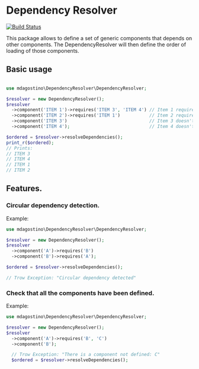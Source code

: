 # Dependency Resolver

[![Build Status](https://travis-ci.org/mariano-dagostino/DependencyResolver.svg?branch=master)](https://travis-ci.org/mariano-dagostino/DependencyResolver)

This package allows to define a set of generic components that depends on other
components. The DependencyResolver will then define the order of loading of
those components.

## Basic usage

```php

use mdagostino\DependencyResolver\DependencyResolver;

$resolver = new DependencyResolver();
$resolver
  ->component('ITEM 1')->requires('ITEM 3', 'ITEM 4') // Item 1 requires item 3 and 4.
  ->component('ITEM 2')->requires('ITEM 1')           // Item 2 requires item 1.
  ->component('ITEM 3')                               // Item 3 doesn't have dependencies.
  ->component('ITEM 4');                              // Item 4 doesn't have dependencies.

$ordered = $resolver->resolveDependencies();
print_r($ordered);
// Prints:
// ITEM 3
// ITEM 4
// ITEM 1
// ITEM 2
```

## Features.

### Circular dependency detection.

Example:

```php
use mdagostino\DependencyResolver\DependencyResolver;

$resolver = new DependencyResolver();
$resolver
  ->component('A')->requires('B')
  ->component('B')->requires('A');

$ordered = $resolver->resolveDependencies();

// Trow Exception: "Circular dependency detected"
```


### Check that all the components have been defined.

Example:

```php
use mdagostino\DependencyResolver\DependencyResolver;

$resolver = new DependencyResolver();
$resolver
  ->component('A')->requires('B', 'C')
  ->component('B');

  // Trow Exception: "There is a component not defined: C"
  $ordered = $resolver->resolveDependencies();
```
